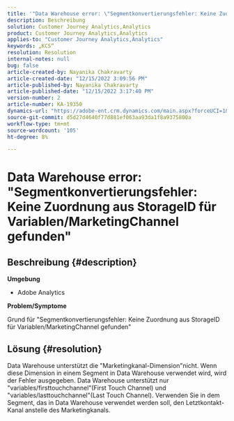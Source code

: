 ```yaml
---
title: '"Data Warehouse error: \"Segmentkonvertierungsfehler: Keine Zuordnung aus StorageID gefunden für Variablen/MarketingChannel\"""'
description: Beschreibung
solution: Customer Journey Analytics,Analytics
product: Customer Journey Analytics,Analytics
applies-to: "Customer Journey Analytics,Analytics"
keywords: „KCS“
resolution: Resolution
internal-notes: null
bug: false
article-created-by: Nayanika Chakravarty
article-created-date: "12/15/2022 3:09:56 PM"
article-published-by: Nayanika Chakravarty
article-published-date: "12/15/2022 3:17:40 PM"
version-number: 2
article-number: KA-19350
dynamics-url: "https://adobe-ent.crm.dynamics.com/main.aspx?forceUCI=1&pagetype=entityrecord&etn=knowledgearticle&id=985b0388-8a7c-ed11-81ac-6045bd006e5a"
source-git-commit: d5d27d4640f77d881ef063aa93da1f8a9375800a
workflow-type: tm+mt
source-wordcount: '105'
ht-degree: 8%

---
```


# Data Warehouse error: &quot;Segmentkonvertierungsfehler: Keine Zuordnung aus StorageID für Variablen/MarketingChannel gefunden&quot;

## Beschreibung {#description}


<b>Umgebung</b>

- Adobe Analytics

<b>Problem/Symptome</b>

Grund für &quot;Segmentkonvertierungsfehler: Keine Zuordnung aus StorageID für Variablen/MarketingChannel gefunden&quot;


## Lösung {#resolution}


Data Warehouse unterstützt die &quot;Marketingkanal-Dimension&quot;nicht. Wenn diese Dimension in einem Segment in Data Warehouse verwendet wird, wird der Fehler ausgegeben. Data Warehouse unterstützt nur &quot;variables/firsttouchchannel&quot;(First Touch Channel) und &quot;variables/lasttouchchannel&quot;(Last Touch Channel). Verwenden Sie in dem Segment, das in Data Warehouse verwendet werden soll, den Letztkontakt-Kanal anstelle des Marketingkanals.
